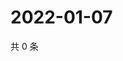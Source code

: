 # 2022-01-07

共 0 条

<!-- BEGIN WEIBO -->
<!-- 最后更新时间 Fri Jan 07 2022 02:17:48 GMT+0800 (China Standard Time) -->

<!-- END WEIBO -->
